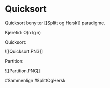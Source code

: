 # Quicksort
Quicksort benytter [[Splitt og Hersk]] paradigme.

Kjøretid: O(n lg n)

Quicksort:

![[Quicksort.PNG]]

Partition:

![[Partition.PNG]]

#Sammenlign 
#SplittOgHersk